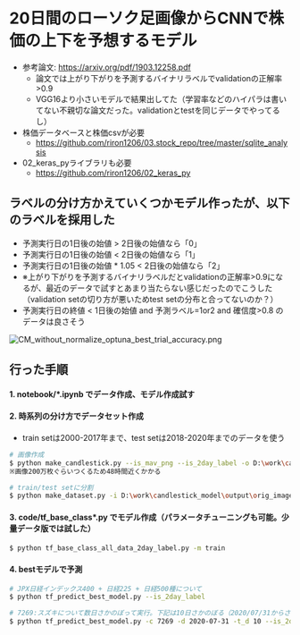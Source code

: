 # 20日間のローソク足画像からCNNで株価の上下を予想するモデル
- 参考論文: https://arxiv.org/pdf/1903.12258.pdf
	- 論文では上がり下がりを予測するバイナリラベルでvalidationの正解率>0.9
	- VGG16より小さいモデルで結果出してた（学習率などのハイパラは書いてない不親切な論文だった。validationとtestを同じデータでやってるし）
- 株価データベースと株価csvが必要
	- https://github.com/riron1206/03.stock_repo/tree/master/sqlite_analysis
- 02_keras_pyライブラリも必要
	- https://github.com/riron1206/02_keras_py

## ラベルの分け方かえていくつかモデル作ったが、以下のラベルを採用した
- 予測実行日の1日後の始値 > 2日後の始値なら「0」
- 予測実行日の1日後の始値 < 2日後の始値なら「1」
- 予測実行日の1日後の始値 * 1.05 < 2日後の始値なら「2」
- ※上がり下がりを予測するバイナリラベルだとvalidationの正解率>0.9になるが、最近のデータで試すとあまり当たらない感じだったのでこうした（validation setの切り方が悪いためtest setの分布と合ってないのか？）
- 予測実行日の終値 < 1日後の始値 and 予測ラベル=1or2 and 確信度>0.8 のデータは良さそう

![CM_without_normalize_optuna_best_trial_accuracy.png](https://github.com/riron1206/candlestick_model/blob/master/CM_without_normalize_Xception_2day_label.png)

## 行った手順
#### 1. notebook/*.ipynb でデータ作成、モデル作成試す
#### 2. 時系列の分け方でデータセット作成
- train setは2000-2017年まで、test setは2018-2020年までのデータを使う
```bash
# 画像作成
$ python make_candlestick.py --is_mav_png --is_2day_label -o D:\work\candlestick_model\output\orig_image_all_2day_label
※画像200万枚ぐらいつくるため48時間近くかかる

# train/test setに分割
$ python make_dataset.py -i D:\work\candlestick_model\output\orig_image_all_2day_label -o D:\work\candlestick_model\output\ts_dataset_all_2day_label --is_test_only --is_not_equalize
```
#### 3. code/tf_base_class*.py でモデル作成（パラメータチューニングも可能。少量データ版では試した）
```bash
$ python tf_base_class_all_data_2day_label.py -m train
```
#### 4. bestモデルで予測
```bash
# JPX日経インデックス400 + 日経225 + 日経500種について
$ python tf_predict_best_model.py --is_2day_label

# 7269:スズキについて数日さかのぼって実行。下記は10日さかのぼる（2020/07/31からさかのぼって10日間毎日予測）
$ python tf_predict_best_model.py -c 7269 -d 2020-07-31 -t_d 10 --is_2day_label
```
